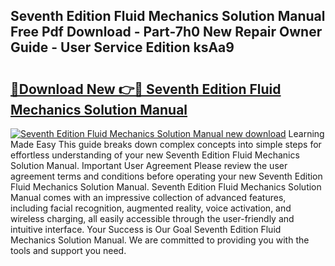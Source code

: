 ## Seventh Edition Fluid Mechanics Solution Manual Free Pdf Download - Part-7h0 New Repair Owner Guide - User Service Edition ksAa9

# <h2><a href="http://bc71164.oget.top/?id=Seventh+Edition+Fluid+Mechanics+Solution+Manual">🔗Download New 👉🔴 Seventh Edition Fluid Mechanics Solution Manual</a></h2>

[![Seventh Edition Fluid Mechanics Solution Manual new download](https://i.imgur.com/5g1atiW.png)](http://bc71164.oget.top/?id=Seventh+Edition+Fluid+Mechanics+Solution+Manual)
Learning Made Easy This guide breaks down complex concepts into simple steps for effortless understanding of your new Seventh Edition Fluid Mechanics Solution Manual. Important User Agreement Please review the user agreement terms and conditions before operating your new Seventh Edition Fluid Mechanics Solution Manual. Seventh Edition Fluid Mechanics Solution Manual comes with an impressive collection of advanced features, including facial recognition, augmented reality, voice activation, and wireless charging, all easily accessible through the user-friendly and intuitive interface. Your Success is Our Goal Seventh Edition Fluid Mechanics Solution Manual. We are committed to providing you with the tools and support you need.
